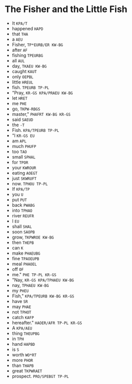 # The Fisher and the Little Fish

* It `KPA/T`
* happened `HAPD`
* that `THA`
* a `AEU`
* Fisher, `TP*EURB/ER KW-BG`
* after `AF`
* fishing `TPEURBG`
* all `AUL`
* day, `TKAEU KW-BG`
* caught `KAUT`
* only `OEPBL`
* little `HREUL`
* fish. `TPEURB TP-PL`
* "Pray, `KR-GS KPA/PRAEU KW-BG`
* let `HRET`
* me `PHE`
* go, `TKPW-RBGS`
* master," `PHAFRT KW-BG KR-GS`
* said `SAEUD`
* the `-T`
* Fish. `KPA/TPEURB TP-PL`
* "I `KR-GS EU`
* am `APL`
* much `PHUFP`
* too `TAO`
* small `SPHAL`
* for `TPOR`
* your `KWROUR`
* eating `AOEGT`
* just `SKWRUFT`
* now. `TPHOU TP-PL`
* If `KPA/TP`
* you `U`
* put `PUT`
* back `PWABG`
* into `TPHAO`
* river `REUFR`
* I `EU`
* shall `SHAL`
* soon `SAOPB`
* grow, `TKPWROE KW-BG`
* then `THEPB`
* can `K`
* make `PHAEUBG`
* fine `TPAOEUPB`
* meal `PHAOEL`
* off `OF`
* me." `PHE TP-PL KR-GS`
* "Nay, `KR-GS KPA/TPHAEU KW-BG`
* nay, `TPHAEU KW-BG`
* my `PHEU`
* Fish," `KPA/TPEURB KW-BG KR-GS`
* have `SR`
* may `PHAE`
* not `TPHOT`
* catch `KAFP`
* hereafter." `HAOER/AFR TP-PL KR-GS`
* A `KPA/AEU`
* thing `THEUPBG`
* in `TPH`
* hand `HAPBD`
* is `S`
* worth `WO*RT`
* more `PHOR`
* than `THAPB`
* great `TKPWRAET`
* prospect. `PRO/SPEBGT TP-PL`
